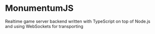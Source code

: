 # MonumentumJS
Realtime game server backend written with TypeScript on top of Node.js and using WebSockets for transporting
